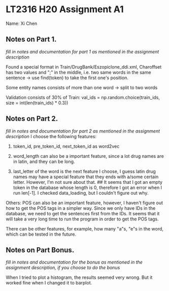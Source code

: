 # LT2316 H20 Assignment A1

Name: Xi Chen


## Notes on Part 1.

*fill in notes and documentation for part 1 as mentioned in the assignment description*

Found a special format in Train/DrugBank/Eszopiclone_ddi.xml, Charoffset has two values and ";" in the middle, i.e. two same words in the same sentence -> use find(token) to take the first one's position.

Some entity names consists of more than one word -> split to two words

Validation consists of 30% of Train:
val_ids = np.random.choice(train_ids, size = int(len(train_ids) * 0.3))


## Notes on Part 2.

*fill in notes and documentation for part 2 as mentioned in the assignment description*
I choose the following features:

1. token_id, pre_token_id, next_token_id as word2vec

2. word_length can also be a important feature, since a lot drug names are in latin, and they can be long.  

3. last_letter of the word is the next feature I choose, I guess latin drug names may have a special feature that they ends with a/some certain letter. However, I'm not sure about that. ## It seems that I got an empty token in the database whose length is 0, therefore I got an error when I run len[-1]. I checked data_loading, but I couldn't figure out why. 

Others: POS can also be an important feature, however, I haven't figure out how to get the POS tags in a simpler way. Since we only have IDs in the database, we need to get the sentences first from the IDs. It seems that it will take a very long time to run the program in order to get the POS tags.

There can be other features, for example, how many "a"s, "e"s in the word, which can be tested in the future.

## Notes on Part Bonus.

*fill in notes and documentation for the bonus as mentioned in the assignment description, if you choose to do the bonus*

When I tried to plot a histogram, the results seemed very wrong. But it worked fine when I changed it to barplot.
